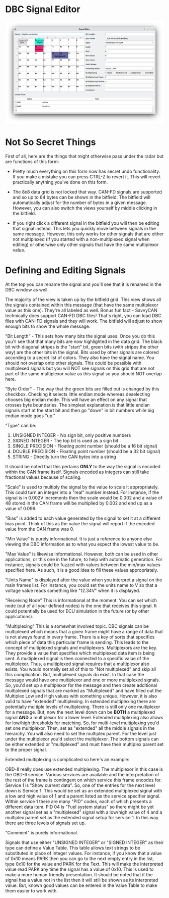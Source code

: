 DBC Signal Editor
=================

![Signal Editor](./images/SignalEditor.png)

Not So Secret Things
=====================
First of all, here are the things that might otherwise pass under the radar but are functions of this form:

* Pretty much everything on this form now has secret undo functionality. If you make a mistake you can press CTRL-Z to revert it. This will revert practically anything you've done on this form.

* The 8x8 data grid is not locked that way. CAN-FD signals are supported and so up to 64 bytes can be shown in the bitfield. The bitfield will automatically adjust for the number of bytes in a given message. However, you can also switch the views yourself by middle clicking in the bitfield.

* If you right click a different signal in the bitfield you will then be editing that signal instead. This lets you quickly move between signals in the same message. However, this only works for other signals that are either not multiplexed (if you started with a non-multiplexed signal when editing) or otherwise only other signals that have the same multiplexor value.


Defining and Editing Signals
============================

At the top you can rename the signal and you'll see that it is renamed in the DBC window as well.

The majority of the view is taken up by the bitfield grid. This view shows all the signals contained within this message (that have the same multiplexor value as this one). They're all labeled as well. Bonus fun fact - SavvyCAN technically does support CAN-FD DBC files! That's right, you can load DBC files with CAN-FD signals and they will work. The bitfield will adjust to show enough bits to show the whole message.

"Bit Length" - This sets how many bits the signal uses. Once you do this you'll see that that many bits are now highlighted in the data grid. The black bit with diagonal stripes is the "start" bit, green bits (with stripes the other way) are the other bits in the signal. Bits used by other signals are colored according to a secret list of colors. They also have the signal name. You should not overlap onto other signals. This could be possible with multiplexed signals but you will NOT see signals on this grid that are not part of the same multiplexor value as this signal so you should NOT overlap here.

"Byte Order" - The way that the green bits are filled out is changed by this checkbox. Checking it selects little endian mode whereas deselecting chooses big endian mode. This will have an effect on any signal that crosses byte boundaries. The simplest explanation is that little endian signals start at the start bit and then go "down" in bit numbers while big endian mode goes "up."

"Type" can be:
1. UNSIGNED INTEGER - No sign bit, only positive numbers
2. SIGNED INTEGER - The top bit is used as a sign bit
3. SINGLE PRECISION - Floating point number (should be a 16 bit signal)
4. DOUBLE PRECISION - Floating point number (should be a 32 bit signal)
5. STRING - Directly turn the CAN bytes into a string

It should be noted that this pertains **ONLY** to the way the signal is encoded within the CAN frame itself. Signals encoded as integers can still take fractional values because of scaling.

"Scale" is used to multiply the signal by the value to scale it appropriately. This could turn an integer into a "real" number instead. For instance, if the signal is in 0.002V increments then the scale would be 0.002 and a value of 48 stored in the CAN frame will be multiplied by 0.002 and end up as a value of 0.096.

"Bias" is added to each value generated by the signal to set it at a different bias point. Think of this as the value the signal will report if the encoded value from the CAN frame was 0.

"Min Value" is purely informational. It is just a reference to anyone else viewing the DBC information as to what you expect the lowest value to be.

"Max Value" is likewise informational. However, both can be used in other applications, or this one in the future, to help with automatic generation. For instance, signals could be fuzzed with values between the min/max values specified here. As such, it is a good idea to fill these values appropriately.

"Units Name" is displayed after the value when you interpret a signal on the main frames list. For instance, you could set the units name to V so that a voltage value reads something like "12.34V" when it is displayed.

"Receiving Node" This is informational at the moment. You can set which node (out of all your defined nodes) is the one that receives this signal. It could potentially be used for ECU simulation in the future (or by other applications).

"Multiplexing" This is a somewhat involved topic. DBC signals can be multiplexed which means that a given frame might have a range of data that is not always found in every frame. There is a key of sorts that specifies which piece of data this particular frame is sending. This leads to the concept of multiplexed signals and multiplexors. Multiplexors are the key. They provide a value that specifies which multiplexed data item is being sent. A multiplexed signal is then connected to a specific value of the multiplexor. Thus, a multiplexed signal requires that a multiplexor also exists. You would normally set all of this to "Not multiplexed" and skip all this complication. But, multiplexed signals do exist. In that case the message would have one multiplexor and one or more multiplexed signals. So, you'd set up a multiplexor for the message and then create additional multiplexed signals that are marked as "Multiplexed" and have filled out the Multiplex Low and High values with something unique. However, it is also valid to have "extended" multiplexing. In extended multiplexing there are potentially multiple levels of multiplexing. There is still only one multiplexor for a message. But, now the next level down can be **BOTH** a multiplexed signal **AND** a multiplexor for a lower level. Extended multiplexing also allows for low/high thresholds for matching. So, for multi-level multiplexing you'd set one multiplexor. Then, set as "extended" all the middle signals in the hierarchy. You will also need to set the multiplex parent. For the level just under the multiplexor you'd select the multiplexor. The bottom signals can be either extended or "multiplexed" and must have their multiplex parent set to the proper signal. 

Extended multiplexing is complicated so here's an example:

OBD-II really does use extended multiplexing. The multiplexor in this case is the OBD-II service. Various services are available and the interpretation of the rest of the frame is contingent on which service this frame encodes for. Service 1 is "Show current data". So, one of the entries for the next level down is Service 1. This would be set as an extended multiplexed signal with a low and high value of 1 and a parent listed as the service specifier signal. Within service 1 there are many "PID" codes, each of which presents a different data item. PID 04 is "Fuel system status" so there might be yet another signal set as a "multiplexed" signal with a low/high value of 4 and a multiplex parent set as the extended signal setup for service 1. In this way there are three levels of signals set up.

"Comment" is purely informational.

Signals that use either "UNSIGNED INTEGER" or "SIGNED INTEGER" as their type can define a Value Table. This table allows text strings to be substituted in place of integer values. For instance, if you know that a value of 0x10 means PARK then you can go to the next empty entry in the list, type 0x10 for the value and PARK for the Text. This will make the interpreted value read PARK any time the signal has a value of 0x10. This is used to make a more human friendly presentation. It should be noted that if the signal has a value not in the list then it will still be shown as its interpreted value. But, known good values can be entered in the Value Table to make them easier to work with.
